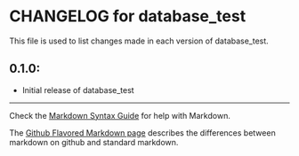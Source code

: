 # CHANGELOG for database_test

This file is used to list changes made in each version of database_test.

## 0.1.0:

* Initial release of database_test

- - -
Check the [Markdown Syntax Guide](http://daringfireball.net/projects/markdown/syntax) for help with Markdown.

The [Github Flavored Markdown page](http://github.github.com/github-flavored-markdown/) describes the differences between markdown on github and standard markdown.
